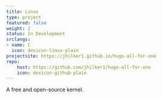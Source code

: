 ```yaml
---
title: Linux
type: project
featured: false
weight: 2
status: In Development
srclangs:
- name: C
  icon: devicon-linux-plain
projectsite: https://jhilker1.github.io/hugo-all-for-one
repo:
    host: https://github.com/jhilker1/hugo-all-for-one
    icon: devicon-github-plain
---
```

A free and open-source kernel.
